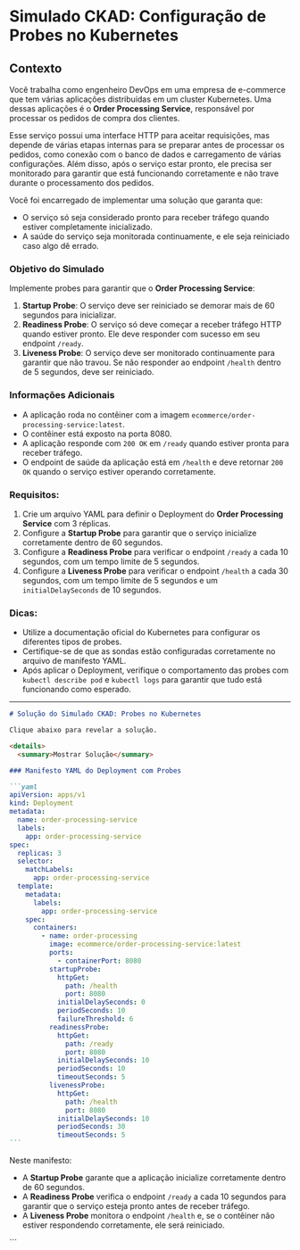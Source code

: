 # Simulado CKAD: Configuração de Probes no Kubernetes

## Contexto

Você trabalha como engenheiro DevOps em uma empresa de e-commerce que tem várias aplicações distribuídas em um cluster Kubernetes. Uma dessas aplicações é o **Order Processing Service**, responsável por processar os pedidos de compra dos clientes.

Esse serviço possui uma interface HTTP para aceitar requisições, mas depende de várias etapas internas para se preparar antes de processar os pedidos, como conexão com o banco de dados e carregamento de várias configurações. Além disso, após o serviço estar pronto, ele precisa ser monitorado para garantir que está funcionando corretamente e não trave durante o processamento dos pedidos.

Você foi encarregado de implementar uma solução que garanta que:

- O serviço só seja considerado pronto para receber tráfego quando estiver completamente inicializado.
- A saúde do serviço seja monitorada continuamente, e ele seja reiniciado caso algo dê errado.

### Objetivo do Simulado

Implemente probes para garantir que o **Order Processing Service**:

1. **Startup Probe**: O serviço deve ser reiniciado se demorar mais de 60 segundos para inicializar.
2. **Readiness Probe**: O serviço só deve começar a receber tráfego HTTP quando estiver pronto. Ele deve responder com sucesso em seu endpoint `/ready`.
3. **Liveness Probe**: O serviço deve ser monitorado continuamente para garantir que não travou. Se não responder ao endpoint `/health` dentro de 5 segundos, deve ser reiniciado.

### Informações Adicionais

- A aplicação roda no contêiner com a imagem `ecommerce/order-processing-service:latest`.
- O contêiner está exposto na porta 8080.
- A aplicação responde com `200 OK` em `/ready` quando estiver pronta para receber tráfego.
- O endpoint de saúde da aplicação está em `/health` e deve retornar `200 OK` quando o serviço estiver operando corretamente.

### Requisitos:

1. Crie um arquivo YAML para definir o Deployment do **Order Processing Service** com 3 réplicas.
2. Configure a **Startup Probe** para garantir que o serviço inicialize corretamente dentro de 60 segundos.
3. Configure a **Readiness Probe** para verificar o endpoint `/ready` a cada 10 segundos, com um tempo limite de 5 segundos.
4. Configure a **Liveness Probe** para verificar o endpoint `/health` a cada 30 segundos, com um tempo limite de 5 segundos e um `initialDelaySeconds` de 10 segundos.

### Dicas:

- Utilize a documentação oficial do Kubernetes para configurar os diferentes tipos de probes.
- Certifique-se de que as sondas estão configuradas corretamente no arquivo de manifesto YAML.
- Após aplicar o Deployment, verifique o comportamento das probes com `kubectl describe pod` e `kubectl logs` para garantir que tudo está funcionando como esperado.

---

````markdown
# Solução do Simulado CKAD: Probes no Kubernetes

Clique abaixo para revelar a solução.

<details>
  <summary>Mostrar Solução</summary>

### Manifesto YAML do Deployment com Probes

```yaml
apiVersion: apps/v1
kind: Deployment
metadata:
  name: order-processing-service
  labels:
    app: order-processing-service
spec:
  replicas: 3
  selector:
    matchLabels:
      app: order-processing-service
  template:
    metadata:
      labels:
        app: order-processing-service
    spec:
      containers:
        - name: order-processing
          image: ecommerce/order-processing-service:latest
          ports:
            - containerPort: 8080
          startupProbe:
            httpGet:
              path: /health
              port: 8080
            initialDelaySeconds: 0
            periodSeconds: 10
            failureThreshold: 6
          readinessProbe:
            httpGet:
              path: /ready
              port: 8080
            initialDelaySeconds: 10
            periodSeconds: 10
            timeoutSeconds: 5
          livenessProbe:
            httpGet:
              path: /health
              port: 8080
            initialDelaySeconds: 10
            periodSeconds: 30
            timeoutSeconds: 5
```
````

Neste manifesto:

- A **Startup Probe** garante que a aplicação inicialize corretamente dentro de 60 segundos.
- A **Readiness Probe** verifica o endpoint `/ready` a cada 10 segundos para garantir que o serviço esteja pronto antes de receber tráfego.
- A **Liveness Probe** monitora o endpoint `/health` e, se o contêiner não estiver respondendo corretamente, ele será reiniciado.

</details>
```

